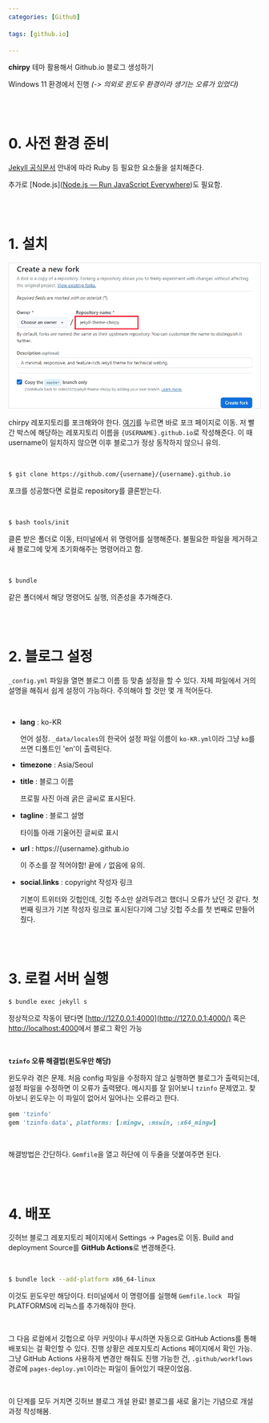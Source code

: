 ```yaml
---
categories: [Github]

tags: [github.io]

---
```


**chirpy** 테마 활용해서 Github.io 블로그 생성하기

Windows 11 환경에서 진행 *(-> 의외로 윈도우 환경이라 생기는 오류가 있었다)*

<br>

<br>

# 0. 사전 환경 준비

[Jekyll 공식문서](https://jekyllrb.com/docs/installation/) 안내에 따라 Ruby 등 필요한 요소들을 설치해준다.

추가로 [Node.js]([Node.js — Run JavaScript Everywhere](https://nodejs.org/en))도 필요함.

<br><br>

# 1. 설치

![](assets/2024-05-24-23-28-17-image.png)

chirpy 레포지토리를 포크해와야 한다. [여기](https://github.com/cotes2020/jekyll-theme-chirpy/fork)를 누르면 바로 포크 페이지로 이동. 저 빨간 박스에 해당하는 레포지토리 이름을 `{USERNAME}.github.io`로 작성해준다. 이 때 username이 일치하지 않으면 이후 블로그가 정상 동작하지 않으니 유의.



<br>

```bash
$ git clone https://github.com/{username}/{username}.github.io
```

포크를 성공했다면 로컬로 repository를 클론받는다. 



<br>

```bash
$ bash tools/init
```

클론 받은 폴더로 이동, 터미널에서 위 명령어를 실행해준다. 불필요한 파일을 제거하고 새 블로그에 맞게 초기화해주는 명령어라고 함.



<br>

```bash
$ bundle
```

같은 폴더에서 해당 명령어도 실행, 의존성을 추가해준다.



<br>

<br>

# 2. 블로그 설정

`_config.yml` 파일을 열면 블로그 이름 등 맞춤 설정을 할 수 있다. 자체 파일에서 거의 설명을 해줘서 쉽게 설정이 가능하다. 주의해야 할 것만 몇 개 적어둔다.

<br>

- **lang** : ko-KR
  
  언어 설정. `_data/locales`의 한국어 설정 파일 이름이 `ko-KR.yml`이라 그냥 `ko`를 쓰면 디폴트인 'en'이 출력된다.

- **timezone** : Asia/Seoul

- **title** : 블로그 이름 
  
  프로필 사진 아래 굵은 글씨로 표시된다.

- **tagline** : 블로그 설명
  
  타이틀 아래 기울어진 글씨로 표시

- **url** : https://{username}.github.io
  
  이 주소를 잘 적어야함! 끝에 `/` 없음에 유의.

- **social.links** : copyright 작성자 링크
  
  기본이 트위터와 깃헙인데, 깃헙 주소만 살려두려고 했더니 오류가 났던 것 같다. 첫 번째 링크가 기본 작성자 링크로 표시된다기에 그냥 깃헙 주소를 첫 번째로 만들어줬다.
  
  

<br>

<br>

# 3. 로컬 서버 실행

```bash
$ bundle exec jekyll s
```

정상적으로 작동이 됐다면 [http://127.0.0.1:4000](http://127.0.0.1:4000/) 혹은 [http://localhost:4000](http://localhost:4000)에서 블로그 확인 가능



<br>

**`tzinfo` 오류 해결법(윈도우만 해당)**

윈도우라 겪은 문제. 처음 config 파일을 수정하지 않고 실행하면 블로그가 출력되는데, 설정 파일을 수정하면 이 오류가 출력됐다. 메시지를 잘 읽어보니 `tzinfo` 문제였고. 찾아보니 윈도우는 이 파일이 없어서 일어나는 오류라고 한다.  

```ruby
gem 'tzinfo'
gem 'tzinfo-data', platforms: [:mingw, :mswin, :x64_mingw]
```

<br>

해결방법은 간단하다. `Gemfile`을 열고 하단에 이 두줄을 덧붙여주면 된다.



<br>

<br>

# 4. 배포

깃허브 블로그 레포지토리 페이지에서 Settings -> Pages로 이동. Build and deployment Source를 **GitHub Actions**로 변경해준다.



<br>

```bash
$ bundle lock --add-platform x86_64-linux
```

이것도 윈도우만 해당이다. 터미널에서 이 명령어를 실행해 `Gemfile.lock ` 파일 PLATFORMS에 리눅스를 추가해줘야 한다.

<br>

그 다음 로컬에서 깃헙으로 아무 커밋이나 푸시하면 자동으로 GitHub Actions를 통해 배포되는 걸 확인할 수 있다. 진행 상황은 레포지토리 Actions 페이지에서 확인 가능. 그냥 GitHub Actions 사용하게 변경만 해줘도 진행 가능한 건, `.github/workflows` 경로에 `pages-deploy.yml`이라는 파일이 들어있기 때문이었음.



<br>

이 단계를 모두 거치면 깃허브 블로그 개설 완료! 블로그를 새로 옮기는 기념으로 개설 과정 작성해봄.
